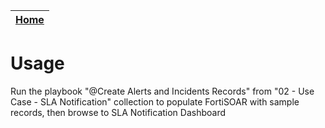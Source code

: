 | [Home](../README.md) |
|--------------------------------------------|

# Usage

Run the playbook "@Create Alerts and Incidents Records" from "02 - Use Case - SLA Notification" collection to populate FortiSOAR with sample records, then browse to SLA Notification Dashboard
